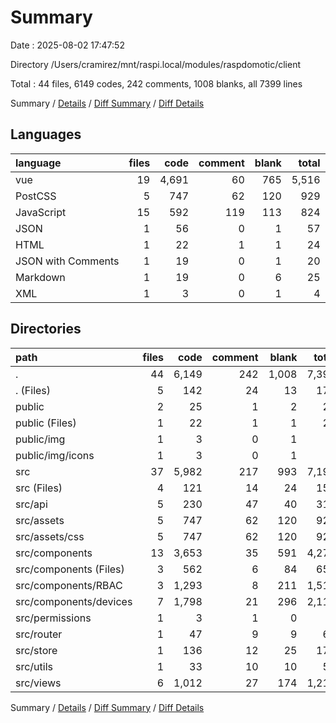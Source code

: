 # Summary

Date : 2025-08-02 17:47:52

Directory /Users/cramirez/mnt/raspi.local/modules/raspdomotic/client

Total : 44 files,  6149 codes, 242 comments, 1008 blanks, all 7399 lines

Summary / [Details](details.md) / [Diff Summary](diff.md) / [Diff Details](diff-details.md)

## Languages
| language | files | code | comment | blank | total |
| :--- | ---: | ---: | ---: | ---: | ---: |
| vue | 19 | 4,691 | 60 | 765 | 5,516 |
| PostCSS | 5 | 747 | 62 | 120 | 929 |
| JavaScript | 15 | 592 | 119 | 113 | 824 |
| JSON | 1 | 56 | 0 | 1 | 57 |
| HTML | 1 | 22 | 1 | 1 | 24 |
| JSON with Comments | 1 | 19 | 0 | 1 | 20 |
| Markdown | 1 | 19 | 0 | 6 | 25 |
| XML | 1 | 3 | 0 | 1 | 4 |

## Directories
| path | files | code | comment | blank | total |
| :--- | ---: | ---: | ---: | ---: | ---: |
| . | 44 | 6,149 | 242 | 1,008 | 7,399 |
| . (Files) | 5 | 142 | 24 | 13 | 179 |
| public | 2 | 25 | 1 | 2 | 28 |
| public (Files) | 1 | 22 | 1 | 1 | 24 |
| public/img | 1 | 3 | 0 | 1 | 4 |
| public/img/icons | 1 | 3 | 0 | 1 | 4 |
| src | 37 | 5,982 | 217 | 993 | 7,192 |
| src (Files) | 4 | 121 | 14 | 24 | 159 |
| src/api | 5 | 230 | 47 | 40 | 317 |
| src/assets | 5 | 747 | 62 | 120 | 929 |
| src/assets/css | 5 | 747 | 62 | 120 | 929 |
| src/components | 13 | 3,653 | 35 | 591 | 4,279 |
| src/components (Files) | 3 | 562 | 6 | 84 | 652 |
| src/components/RBAC | 3 | 1,293 | 8 | 211 | 1,512 |
| src/components/devices | 7 | 1,798 | 21 | 296 | 2,115 |
| src/permissions | 1 | 3 | 1 | 0 | 4 |
| src/router | 1 | 47 | 9 | 9 | 65 |
| src/store | 1 | 136 | 12 | 25 | 173 |
| src/utils | 1 | 33 | 10 | 10 | 53 |
| src/views | 6 | 1,012 | 27 | 174 | 1,213 |

Summary / [Details](details.md) / [Diff Summary](diff.md) / [Diff Details](diff-details.md)
